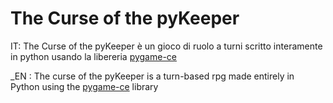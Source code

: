 # The Curse of the pyKeeper

IT: The Curse of the pyKeeper è un gioco di ruolo a turni scritto interamente in
python usando la libereria [pygame-ce](https://github.com/pygame-community/pygame-ce) 

_EN : The curse of the pyKeeper is a turn-based rpg made entirely in Python using
the [pygame-ce](https://github.com/pygame-community/pygame-ce) library
